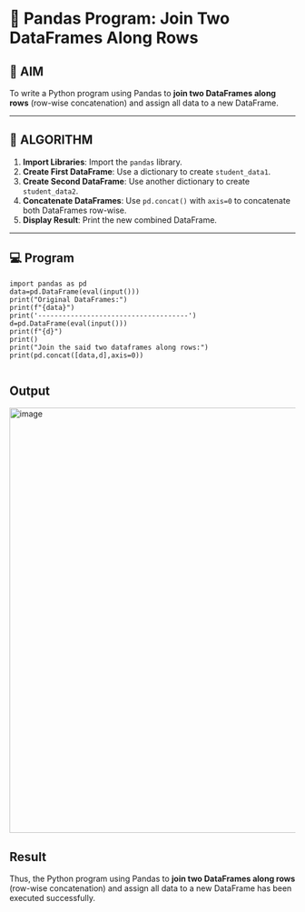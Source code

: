 # 🧪 Pandas Program: Join Two DataFrames Along Rows

## 🎯 AIM

To write a Python program using Pandas to **join two DataFrames along rows** (row-wise concatenation) and assign all data to a new DataFrame.

---

## 🧠 ALGORITHM

1. **Import Libraries**: Import the `pandas` library.
2. **Create First DataFrame**: Use a dictionary to create `student_data1`.
3. **Create Second DataFrame**: Use another dictionary to create `student_data2`.
4. **Concatenate DataFrames**: Use `pd.concat()` with `axis=0` to concatenate both DataFrames row-wise.
5. **Display Result**: Print the new combined DataFrame.

---

## 💻 Program
```
import pandas as pd
data=pd.DataFrame(eval(input()))
print("Original DataFrames:")
print(f"{data}")
print('-------------------------------------')
d=pd.DataFrame(eval(input()))
print(f"{d}")
print()
print("Join the said two dataframes along rows:")
print(pd.concat([data,d],axis=0))


```

## Output
<img width="811" height="748" alt="image" src="https://github.com/user-attachments/assets/dc7c71e9-6f53-497f-ac81-1e90ac8b065b" />


## Result
Thus, the Python program using Pandas to **join two DataFrames along rows** (row-wise concatenation) and assign all data to a new DataFrame has been executed successfully.
